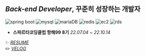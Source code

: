 ## *Back-end Developer*, 꾸준히 성장하는 개발자
![spring boot](https://img.shields.io/badge/-Spring%20Boot-6DB33F?logo=springboot&logoColor=white)
![mysql](https://img.shields.io/badge/-MySQL-4479A1?logo=mysql&logoColor=white)
![mariaDB](https://img.shields.io/badge/-MariaDB-003545?logo=mariadb&logoColor=white)
![redis](https://img.shields.io/badge/-Redis-DC382D?logo=redis&logoColor=white)
![ec2](https://img.shields.io/badge/-Amazon%20EC2-FF9900?logo=amazonec2&logoColor=white)
![rds](https://img.shields.io/badge/-Amazon%20RDS-527FFF?logo=amazonrds&logoColor=white)





* **스파르타코딩클럽 항해99 8기** <I>22.07.04 ~ 22.10.14</I> 





✨  <I>[RESUME](https://www.notion.so/f6f37c45b77b45e89da7cdce08e4e739)</I>      
✏️  <I>[VELOG](https://velog.io/@jinu0729)</I>
